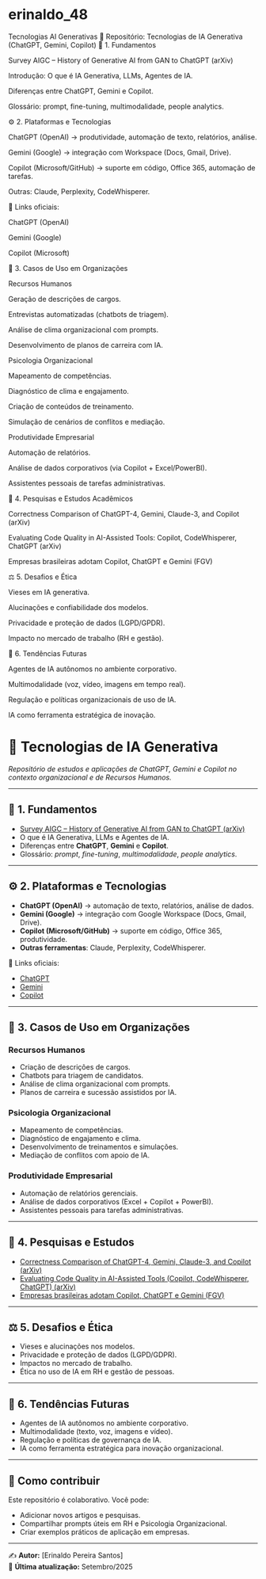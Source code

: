 # erinaldo_48
Tecnologias AI Generativas
📂 Repositório: Tecnologias de IA Generativa (ChatGPT, Gemini, Copilot)
🧠 1. Fundamentos

Survey AIGC – History of Generative AI from GAN to ChatGPT (arXiv)

Introdução: O que é IA Generativa, LLMs, Agentes de IA.

Diferenças entre ChatGPT, Gemini e Copilot.

Glossário: prompt, fine-tuning, multimodalidade, people analytics.

⚙️ 2. Plataformas e Tecnologias

ChatGPT (OpenAI) → produtividade, automação de texto, relatórios, análise.

Gemini (Google) → integração com Workspace (Docs, Gmail, Drive).

Copilot (Microsoft/GitHub) → suporte em código, Office 365, automação de tarefas.

Outras: Claude, Perplexity, CodeWhisperer.

📌 Links oficiais:

ChatGPT (OpenAI)

Gemini (Google)

Copilot (Microsoft)

💼 3. Casos de Uso em Organizações

Recursos Humanos

Geração de descrições de cargos.

Entrevistas automatizadas (chatbots de triagem).

Análise de clima organizacional com prompts.

Desenvolvimento de planos de carreira com IA.

Psicologia Organizacional

Mapeamento de competências.

Diagnóstico de clima e engajamento.

Criação de conteúdos de treinamento.

Simulação de cenários de conflitos e mediação.

Produtividade Empresarial

Automação de relatórios.

Análise de dados corporativos (via Copilot + Excel/PowerBI).

Assistentes pessoais de tarefas administrativas.

🔎 4. Pesquisas e Estudos Acadêmicos

Correctness Comparison of ChatGPT-4, Gemini, Claude-3, and Copilot (arXiv)

Evaluating Code Quality in AI-Assisted Tools: Copilot, CodeWhisperer, ChatGPT (arXiv)

Empresas brasileiras adotam Copilot, ChatGPT e Gemini (FGV)

⚖️ 5. Desafios e Ética

Vieses em IA generativa.

Alucinações e confiabilidade dos modelos.

Privacidade e proteção de dados (LGPD/GPDR).

Impacto no mercado de trabalho (RH e gestão).

🚀 6. Tendências Futuras

Agentes de IA autônomos no ambiente corporativo.

Multimodalidade (voz, vídeo, imagens em tempo real).

Regulação e políticas organizacionais de uso de IA.

IA como ferramenta estratégica de inovação.

# 🤖 Tecnologias de IA Generativa  
_Repositório de estudos e aplicações de ChatGPT, Gemini e Copilot no contexto organizacional e de Recursos Humanos._

---

## 🧠 1. Fundamentos
- [Survey AIGC – History of Generative AI from GAN to ChatGPT (arXiv)](https://arxiv.org/abs/2303.04226)  
- O que é IA Generativa, LLMs e Agentes de IA.  
- Diferenças entre **ChatGPT**, **Gemini** e **Copilot**.  
- Glossário: *prompt*, *fine-tuning*, *multimodalidade*, *people analytics*.  

---

## ⚙️ 2. Plataformas e Tecnologias
- **ChatGPT (OpenAI)** → automação de texto, relatórios, análise de dados.  
- **Gemini (Google)** → integração com Google Workspace (Docs, Gmail, Drive).  
- **Copilot (Microsoft/GitHub)** → suporte em código, Office 365, produtividade.  
- **Outras ferramentas**: Claude, Perplexity, CodeWhisperer.  

🔗 Links oficiais:  
- [ChatGPT](https://chat.openai.com/)  
- [Gemini](https://gemini.google.com/)  
- [Copilot](https://copilot.microsoft.com/)  

---

## 💼 3. Casos de Uso em Organizações
### Recursos Humanos
- Criação de descrições de cargos.  
- Chatbots para triagem de candidatos.  
- Análise de clima organizacional com prompts.  
- Planos de carreira e sucessão assistidos por IA.  

### Psicologia Organizacional
- Mapeamento de competências.  
- Diagnóstico de engajamento e clima.  
- Desenvolvimento de treinamentos e simulações.  
- Mediação de conflitos com apoio de IA.  

### Produtividade Empresarial
- Automação de relatórios gerenciais.  
- Análise de dados corporativos (Excel + Copilot + PowerBI).  
- Assistentes pessoais para tarefas administrativas.  

---

## 🔎 4. Pesquisas e Estudos
- [Correctness Comparison of ChatGPT-4, Gemini, Claude-3, and Copilot (arXiv)](https://arxiv.org/abs/2401.02404)  
- [Evaluating Code Quality in AI-Assisted Tools (Copilot, CodeWhisperer, ChatGPT) (arXiv)](https://arxiv.org/abs/2304.10778)  
- [Empresas brasileiras adotam Copilot, ChatGPT e Gemini (FGV)](https://revna.com.br/noticias-de-tecnologia/technology/empresas-brasileiras-adotam-copilot-chatgpt-e-gemini-como-padrao-no-uso-corporativo-de-inteligencia-artificial-revela-fgv)  

---

## ⚖️ 5. Desafios e Ética
- Vieses e alucinações nos modelos.  
- Privacidade e proteção de dados (LGPD/GDPR).  
- Impactos no mercado de trabalho.  
- Ética no uso de IA em RH e gestão de pessoas.  

---

## 🚀 6. Tendências Futuras
- Agentes de IA autônomos no ambiente corporativo.  
- Multimodalidade (texto, voz, imagens e vídeo).  
- Regulação e políticas de governança de IA.  
- IA como ferramenta estratégica para inovação organizacional.  

---

## 📌 Como contribuir
Este repositório é colaborativo. Você pode:  
- Adicionar novos artigos e pesquisas.  
- Compartilhar prompts úteis em RH e Psicologia Organizacional.  
- Criar exemplos práticos de aplicação em empresas.  

---

✍️ **Autor:** [Erinaldo Pereira Santos]  
📅 **Última atualização:** Setembro/2025  
